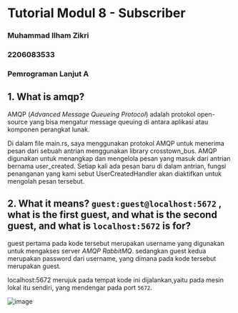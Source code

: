 # Tutorial Modul 8 - Subscriber
### Muhammad Ilham Zikri
### 2206083533
### Pemrograman Lanjut A

## 1. What is **amqp**?
AMQP (_Advanced Message Queueing Protocol_) adalah protokol open-source yang bisa mengatur message queuing di antara aplikasi atau komponen perangkat lunak.

Di dalam file main.rs, saya menggunakan protokol AMQP untuk menerima pesan dari sebuah antrian menggunakan library crosstown_bus. AMQP digunakan untuk menangkap dan mengelola pesan yang masuk dari antrian bernama user_created. Setiap kali ada pesan baru di dalam antrian, fungsi penanganan yang kami sebut UserCreatedHandler akan diaktifkan untuk mengolah pesan tersebut.

## 2. What it means? `guest:guest@localhost:5672` , what is the first **guest**, and what is the second **guest**, and what is `localhost:5672` is for?
guest pertama pada kode tersebut merupakan username yang digunakan untuk mengakses server _AMQP_ _RabbitMQ_. sedangkan guest kedua merupakan password dari username, yang dimana pada kode tersebut merupakan guest. 

localhost:5672 merujuk pada tempat kode ini dijalankan,yaitu pada mesin lokal itu sendiri, yang mendengar pada port `5672`. 

![image](https://github.com/ilhamzik/tutorial8-subscriber/assets/124953758/dbbb14f1-67e0-4d53-a46b-a9d7354bbb85)

